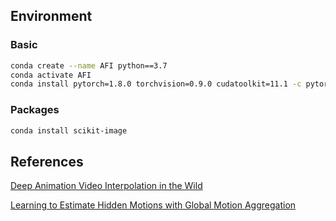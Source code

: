 ## Environment
### Basic
```bash
conda create --name AFI python==3.7
conda activate AFI
conda install pytorch=1.8.0 torchvision=0.9.0 cudatoolkit=11.1 -c pytorch -c conda-forge
```
### Packages
```bash
conda install scikit-image
```

## References
[Deep Animation Video Interpolation in the Wild](https://arxiv.org/abs/2104.02495)

[Learning to Estimate Hidden Motions with Global Motion Aggregation](https://arxiv.org/abs/2104.02409)
